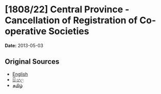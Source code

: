 # [1808/22] Central Province - Cancellation of Registration of Co-operative Societies

**Date:** 2013-05-03

## Original Sources

- [English](https://documents.gov.lk/view/extra-gazettes/2013/5/1808-22_E.pdf)
- [සිංහල](https://documents.gov.lk/view/extra-gazettes/2013/5/1808-22_S.pdf)
- [தமிழ்](https://documents.gov.lk/view/extra-gazettes/2013/5/1808-22_T.pdf)
